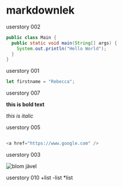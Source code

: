 # markdownlek

userstory 002
```java
public class Main {
  public static void main(String[] args) {
    System.out.println("Hello World");
  }
}
```

userstory 001
```javascript
let firstname = "Rebecca";
```

userstory 007

**this is bold text**

*this is italic*

userstory 005


```javascript

<a href="https://www.google.com" />

```

userstory 003

<img src="https://staging.dinodlarvan.hemsida.eu/wp-content/uploads/2019/04/Rosenskära-Gazebo-Red-elson-Garden.jpg " alt="blom jävel " />


userstory 010
+list
-list
*list


